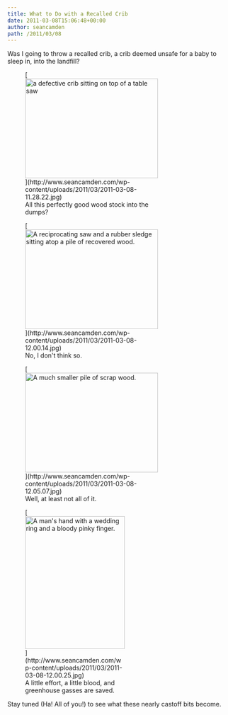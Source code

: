 ```yaml
---
title: What to Do with a Recalled Crib
date: 2011-03-08T15:06:48+00:00
author: seancamden
path: /2011/03/08
---
```

Was I going to throw a recalled crib, a crib deemed unsafe for a baby to sleep in, into the landfill?
  
<figure id="attachment_334" style="width: 300px" class="wp-caption alignnone">[<img src="http://www.seancamden.com/wp-content/uploads/2011/03/2011-03-08-11.28.22-300x225.jpg" alt="a defective crib sitting on top of a table saw" title="Defective Crib" width="300" height="225" class="size-medium wp-image-334" srcset="http://seancamden.cosm/wp-content/uploads/2011/03/2011-03-08-11.28.22-300x225.jpg 300w, http://seancamden.cosm/wp-content/uploads/2011/03/2011-03-08-11.28.22-1024x768.jpg 1024w" sizes="(max-width: 300px) 100vw, 300px" />](http://www.seancamden.com/wp-content/uploads/2011/03/2011-03-08-11.28.22.jpg)<figcaption class="wp-caption-text">All this perfectly good wood stock into the dumps?</figcaption></figure>
  
<figure id="attachment_335" style="width: 300px" class="wp-caption alignnone">[<img src="http://www.seancamden.com/wp-content/uploads/2011/03/2011-03-08-12.00.14-300x225.jpg" alt="A reciprocating saw and a rubber sledge sitting atop a pile of recovered wood." title="Newly recovered wood stock" width="300" height="225" class="size-medium wp-image-335" srcset="http://seancamden.cosm/wp-content/uploads/2011/03/2011-03-08-12.00.14-300x225.jpg 300w, http://seancamden.cosm/wp-content/uploads/2011/03/2011-03-08-12.00.14-1024x768.jpg 1024w" sizes="(max-width: 300px) 100vw, 300px" />](http://www.seancamden.com/wp-content/uploads/2011/03/2011-03-08-12.00.14.jpg)<figcaption class="wp-caption-text">No, I don't think so.</figcaption></figure>
  
<figure id="attachment_336" style="width: 300px" class="wp-caption alignnone">[<img src="http://www.seancamden.com/wp-content/uploads/2011/03/2011-03-08-12.05.07-300x225.jpg" alt="A much smaller pile of scrap wood." title="Scrap wood" width="300" height="225" class="size-medium wp-image-336" srcset="http://seancamden.cosm/wp-content/uploads/2011/03/2011-03-08-12.05.07-300x225.jpg 300w, http://seancamden.cosm/wp-content/uploads/2011/03/2011-03-08-12.05.07-1024x768.jpg 1024w" sizes="(max-width: 300px) 100vw, 300px" />](http://www.seancamden.com/wp-content/uploads/2011/03/2011-03-08-12.05.07.jpg)<figcaption class="wp-caption-text">Well, at least not all of it.</figcaption></figure>
  
<figure id="attachment_337" style="width: 225px" class="wp-caption alignnone">[<img src="http://www.seancamden.com/wp-content/uploads/2011/03/2011-03-08-12.00.25-225x300.jpg" alt="A man&#039;s hand with a wedding ring and a bloody pinky finger." title="Bloody Pinky" width="225" height="300" class="size-medium wp-image-337" srcset="http://seancamden.cosm/wp-content/uploads/2011/03/2011-03-08-12.00.25-225x300.jpg 225w, http://seancamden.cosm/wp-content/uploads/2011/03/2011-03-08-12.00.25-768x1024.jpg 768w, http://seancamden.cosm/wp-content/uploads/2011/03/2011-03-08-12.00.25.jpg 1536w" sizes="(max-width: 225px) 100vw, 225px" />](http://www.seancamden.com/wp-content/uploads/2011/03/2011-03-08-12.00.25.jpg)<figcaption class="wp-caption-text">A little effort, a little blood, and greenhouse gasses are saved.</figcaption></figure>
  
Stay tuned (Ha! All of you!) to see what these nearly castoff bits become.